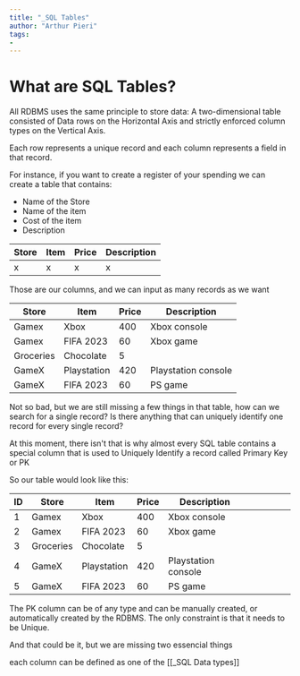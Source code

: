 ```yaml
---
title: "_SQL Tables"
author: "Arthur Pieri"
tags: 
- 
---
```

# What are SQL Tables?



All RDBMS uses the same principle to store data: A two-dimensional table consisted of Data rows on the Horizontal Axis and strictly enforced column types on the Vertical Axis. 

Each row represents a unique record and each column represents a field in that record.

For instance, if you want to create a register of your spending we can create a table that contains:
- Name of the Store 
- Name of the item
- Cost of the item
- Description

| Store | Item | Price | Description |
| ----- | ---- | ----- | ----------- |
| x     | x    | x     | x           |

Those are our columns, and we can input as many records as we want

| Store     | Item        | Price | Description         |
| --------- | ----------- | ----- | ------------------- |
| Gamex     | Xbox        | 400   | Xbox console        |
| Gamex     | FIFA 2023   | 60    | Xbox game           |
| Groceries | Chocolate   | 5     |                     |
| GameX     | Playstation | 420   | Playstation console |
| GameX     | FIFA 2023   | 60    | PS game                    |

Not so bad, but we are still missing a few things in that table, how can we search for a single record? Is there anything that can uniquely identify one record for every single record?

At this moment, there isn't that is why almost every SQL table contains a special column that is used to Uniquely Identify a record called Primary Key or PK

So our table would look like this:

| ID  | Store     | Item        | Price | Description         |     |     |     |     |     |
| --- | --------- | ----------- | ----- | ------------------- | --- | --- | --- | --- | --- |
|  1   | Gamex     | Xbox        | 400   | Xbox console        |     |     |     |     |     |
|  2   | Gamex     | FIFA 2023   | 60    | Xbox game           |     |     |     |     |     |
|  3   | Groceries | Chocolate   | 5     |                     |     |     |     |     |     |
|  4   | GameX     | Playstation | 420   | Playstation console |     |     |     |     |     |
|  5   | GameX     | FIFA 2023   | 60    | PS game             |     |     |     |     |     |

The PK column can be of any type and can be manually created, or automatically created by the RDBMS. The only constraint is that it needs to be Unique. 


And that could be it, but we are missing two essencial things

each column can be defined as one of the [[_SQL Data types]]